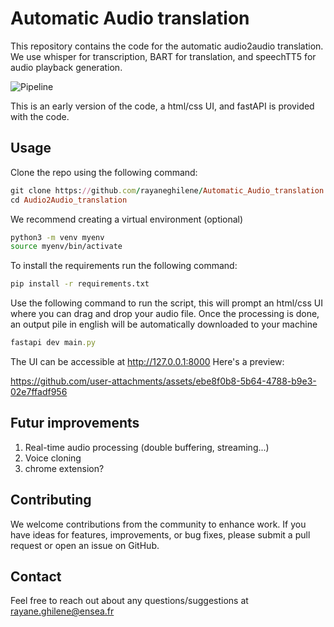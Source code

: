 # Automatic Audio translation

This repository contains the code for the automatic audio2audio translation. We use whisper for transcription, BART for translation, and speechTT5 for audio playback generation. 

![Pipeline](https://github.com/user-attachments/assets/d566590c-f649-49d8-b818-cb8777c3e74d)

This is an early version of the code, a html/css UI, and fastAPI is provided with the code. 


## Usage

Clone the repo using the following command:
```ruby
git clone https://github.com/rayaneghilene/Automatic_Audio_translation.git
cd Audio2Audio_translation
```

We recommend creating a virtual environment (optional)
```bash
python3 -m venv myenv
source myenv/bin/activate 
```

To install the requirements run the following command: 
```bash
pip install -r requirements.txt
```

Use the following command to run the script, this will prompt an html/css UI where you can drag and drop your audio file. Once the processing is done, an output pile in english will be automatically downloaded to your machine

```ruby
fastapi dev main.py
```

The UI can be accessible at http://127.0.0.1:8000 
Here's a preview:



https://github.com/user-attachments/assets/ebe8f0b8-5b64-4788-b9e3-02e7ffadf956


## Futur improvements
1. Real-time audio processing (double buffering, streaming...)
2. Voice cloning
3. chrome extension?

## Contributing
We welcome contributions from the community to enhance work. If you have ideas for features, improvements, or bug fixes, please submit a pull request or open an issue on GitHub.

## Contact
Feel free to reach out about any questions/suggestions at rayane.ghilene@ensea.fr
